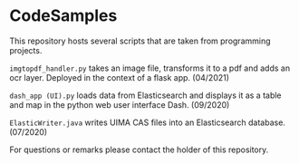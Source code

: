 # CodeSamples

This repository hosts several scripts that are taken from programming projects.

`imgtopdf_handler.py` takes an image file, transforms it to a pdf and adds an ocr layer. Deployed in the context of a flask app. (04/2021)

`dash_app (UI).py` loads data from Elasticsearch and displays it as a table and map in the python web user interface Dash. (09/2020)

`ElasticWriter.java` writes UIMA CAS files into an Elasticsearch database. (07/2020)

For questions or remarks please contact the holder of this repository.
